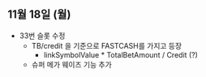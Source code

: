 
## 11월 18일 (월)

- 33번 슬롯 수정
	- TB/credit 을 기준으로 FASTCASH를 가지고 등장
		- linkSymbolValue * TotalBetAmount / Credit (?)
	- 슈퍼 메가 웨이즈 기능 추가